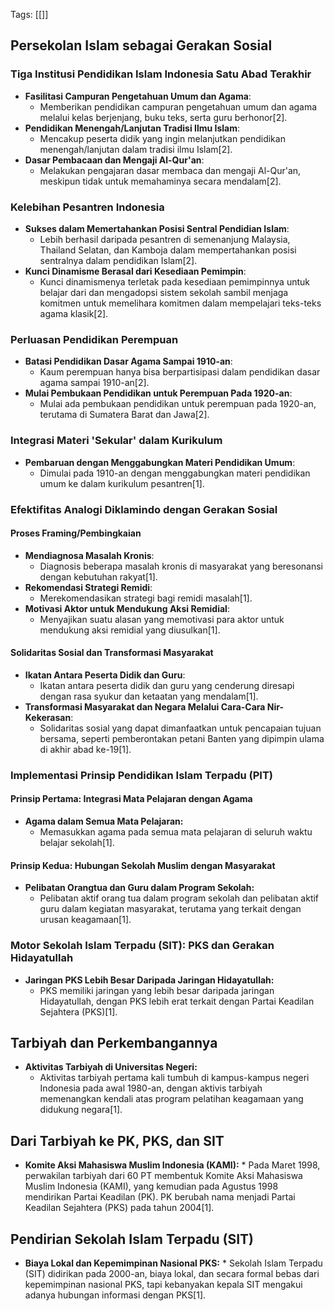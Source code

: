 Tags: [[]]

## **Persekolan Islam sebagai Gerakan Sosial**

### **Tiga Institusi Pendidikan Islam Indonesia Satu Abad Terakhir**
- **Fasilitasi Campuran Pengetahuan Umum dan Agama**:
    - Memberikan pendidikan campuran pengetahuan umum dan agama melalui kelas berjenjang, buku teks, serta guru berhonor[2].
- **Pendidikan Menengah/Lanjutan Tradisi Ilmu Islam**:
    - Mencakup peserta didik yang ingin melanjutkan pendidikan menengah/lanjutan dalam tradisi ilmu Islam[2].
- **Dasar Pembacaan dan Mengaji Al-Qur'an**:
    - Melakukan pengajaran dasar membaca dan mengaji Al-Qur'an, meskipun tidak untuk memahaminya secara mendalam[2].

### **Kelebihan Pesantren Indonesia**
- **Sukses dalam Memertahankan Posisi Sentral Pendidian Islam**:
    - Lebih berhasil daripada pesantren di semenanjung Malaysia, Thailand Selatan, dan Kamboja dalam mempertahankan posisi sentralnya dalam pendidikan Islam[2].
- **Kunci Dinamisme Berasal dari Kesediaan Pemimpin**:
    - Kunci dinamismenya terletak pada kesediaan pemimpinnya untuk belajar dari dan mengadopsi sistem sekolah sambil menjaga komitmen untuk memelihara komitmen dalam mempelajari teks-teks agama klasik[2].

### **Perluasan Pendidikan Perempuan**
- **Batasi Pendidikan Dasar Agama Sampai 1910-an**:
    - Kaum perempuan hanya bisa berpartisipasi dalam pendidikan dasar agama sampai 1910-an[2].
- **Mulai Pembukaan Pendidikan untuk Perempuan Pada 1920-an**:
    - Mulai ada pembukaan pendidikan untuk perempuan pada 1920-an, terutama di Sumatera Barat dan Jawa[2].

### **Integrasi Materi 'Sekular' dalam Kurikulum**
- **Pembaruan dengan Menggabungkan Materi Pendidikan Umum**:
    - Dimulai pada 1910-an dengan menggabungkan materi pendidikan umum ke dalam kurikulum pesantren[1].

### **Efektifitas Analogi Diklamindo dengan Gerakan Sosial**
#### **Proses Framing/Pembingkaian**
*   **Mendiagnosa Masalah Kronis**:
    *   Diagnosis beberapa masalah kronis di masyarakat yang beresonansi dengan kebutuhan rakyat[1].
*   **Rekomendasi Strategi Remidi**:
    *   Merekomendasikan strategi bagi remidi masalah[1].
*   **Motivasi Aktor untuk Mendukung Aksi Remidial**:
    *   Menyajikan suatu alasan yang memotivasi para aktor untuk mendukung aksi remidial yang diusulkan[1].

#### **Solidaritas Sosial dan Transformasi Masyarakat**
*   **Ikatan Antara Peserta Didik dan Guru**:
    *   Ikatan antara peserta didik dan guru yang cenderung diresapi dengan rasa syukur dan ketaatan yang mendalam[1].
*   **Transformasi Masyarakat dan Negara Melalui Cara-Cara Nir-Kekerasan**:
    *   Solidaritas sosial yang dapat dimanfaatkan untuk pencapaian tujuan bersama, seperti pemberontakan petani Banten yang dipimpin ulama di akhir abad ke-19[1].

### **Implementasi Prinsip Pendidikan Islam Terpadu (PIT)**
#### **Prinsip Pertama: Integrasi Mata Pelajaran dengan Agama**
*   **Agama dalam Semua Mata Pelajaran:**
     *   Memasukkan agama pada semua mata pelajaran di seluruh waktu belajar sekolah[1].

 #### **Prinsip Kedua: Hubungan Sekolah Muslim dengan Masyarakat**
 *   **Pelibatan Orangtua dan Guru dalam Program Sekolah:**
      *   Pelibatan aktif orang tua dalam program sekolah dan pelibatan aktif guru dalam kegiatan masyarakat, terutama yang terkait dengan urusan keagamaan[1].

 ### **Motor Sekolah Islam Terpadu (SIT): PKS dan Gerakan Hidayatullah**
 *   **Jaringan PKS Lebih Besar Daripada Jaringan Hidayatullah:**
       *   PKS memiliki jaringan yang lebih besar daripada jaringan Hidayatullah, dengan PKS lebih erat terkait dengan Partai Keadilan Sejahtera (PKS)[1].

 ## **Tarbiyah dan Perkembangannya**
 *   **Aktivitas Tarbiyah di Universitas Negeri:**
        *   Aktivitas tarbiyah pertama kali tumbuh di kampus-kampus negeri Indonesia pada awal 1980-an, dengan aktivis tarbiyah memenangkan kendali atas program pelatihan keagamaan yang didukung negara[1].

 ## **Dari Tarbiyah ke PK, PKS, dan SIT**
 *   **Komite Aksi Mahasiswa Muslim Indonesia (KAMI):**
         *   Pada Maret 1998, perwakilan tarbiyah dari 60 PT membentuk Komite Aksi Mahasiswa Muslim Indonesia (KAMI), yang kemudian pada Agustus 1998 mendirikan Partai Keadilan (PK). PK berubah nama menjadi Partai Keadilan Sejahtera (PKS) pada tahun 2004[1].

 ## **Pendirian Sekolah Islam Terpadu (SIT)**
 *   **Biaya Lokal dan Kepemimpinan Nasional PKS:**
          *   Sekolah Islam Terpadu (SIT) didirikan pada 2000-an, biaya lokal, dan secara formal bebas dari kepemimpinan nasional PKS, tapi kebanyakan kepala SIT mengakui adanya hubungan informasi dengan PKS[1].

